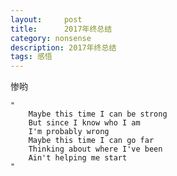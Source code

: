 ```yaml
---
layout:     post
title:      2017年终总结
category: nonsense
description: 2017年终总结
tags: 感悟
---
```


惨哟

<!-- 虽然已经2.14了，但这恐怕是我写年终总结最早的一次了，因为目前的时间是年前最后一天，我还坐在工位上。
去年这一年，我个人的感受来说，应该是人生的最底谷吧，不知道怎么形容，感觉什么都没做好，沮丧心情的概率也很高，就一个字，惨！

**工作**

工作呢，是我觉得无力感的一个很重要的因素。因为我看不到自己的进步，也不是完全没有，就是觉得不够。观察一下同龄人，感觉真的都很厉害了，然而我自己会啥呢？要说的话，去年确实是做了埋点，打包工具，离线缓存，代码迁移新框架。但其实呢，跟我的计划差很多了，今年啊真的打算改变一下现状。但其实我这人还是很悲观的，我感觉今年的计划还是完成不了，就像我每天打算早起看书，但依然还是睡到8点。好在我买了豆瓣的那个日历连带的日程本，每天写第二天计划，然后看完成多少，还是多少有点儿督促作用的。当然该完不成的还是完不成，只是内疚，罪恶感更加深重了。其实目前为止，2018年的前两个月想要做的事还算正常，做完了。不过，开头都是容易的事情，越往后越难，并且越容易失控，你以为去年是一开始就不行么，不是的，越往后越难坚持。说到这个，我觉得自己是完全的自虐狂，那种无用的努力像吸毒一般，那种有用的努力却迟迟不肯付出，你回头看其实没有达成什么任何拿的出手的东西，可是总觉得累的半死。

去年最重要的一点是，我开始基本不写业务代码了，这对我其实是有好处的，我可以写点儿想写的东西，坏处是写业务代码真的是省心省力不费脑子啊。。。而且我最，最，最，讨厌给人分配任务了。。好烦啊。。时间对不上的时候也不知道怎么去安排，我自己还没想明白的东西，也没法给人家去布置。搞得我都开始想看管理类的书籍了，以前真的完全没兴趣的。说到管理，我今年晋升为资深工程师，并且成为组长了，呃，感觉真的一种得负责任的感觉，烦啊，想简简单单的干活是不行的了。但你要是不干呢，也觉得别扭。有时候独裁的感觉也挺好，没错，我们组就是我独裁。关键问题在于，我并没有想走管理路线，当然，我现在的状况还称不上什么管理阶层吧，就是一线的主管，并且手下人数很少，小小团队。但是就算不想干，我也想在其中获得些什么，毕竟别扭着也不行啊，就算不想干也得干得好才有资格说这话不是。那我获得什么了呢？我他妈还真不知道。。但不得不说，自己爱写总结这个事情真的得到了很大发挥。。

今年一大进步是，或者说一答无用功是，刷文章不留存了。就是想看的文章周清，但其实能收获的非常少，反而耽误了非常多的时间，连看电影的时间都没有了。真实瞎忙典范。

岁数大了，又没有达到自己的目标，这时候就会想，如果我不在这个公司了，我还能找到工作么？当然我觉得我还是找得到工作的，只是，还能到达现在这个工资水平么？是的，我只在乎工资，我不在于什么发展路线，什么职级晋升，但是呢，其实这些都是分不开的。所以还是必须努力，让自己即使离开公司，也能保持一个好的水平，这就要求在工作中还是不能犯懒，努力去思考那些难的问题。有时候真的，思考不进去太难的问题，只发呆发愁，状态极差。说到公司，我在这家公司快3年了，2年半吧，我到底要待多久呢？这已经是我「职业生涯」待得最久的了。如果发展得很好，其实也还好，自己想做的事实现，公司想做的也实现了，那必然是极其理想的状态。但是怎么判断呢？我其实不太能判断，只是说现在还有很多很多，我想做的东西，也许这个公司能给我自由，一切都看我能不能有毅力克服自己的惰性，说白了，自由意味着没人能给我指导帮助。不要想我去寻求前同事或者其他帮助，其实很多时候就是希望有人能给我一个正确的做法，让我不需要思考只是执行，这不是问个简单问题能解决的。就是懒呗，我也知道，这些问题自己能去思考，当然是更好的，别人给我的反而觉得不是自己的，心里更加别扭了。也许今年我还能让自己继续保持这个状态，但以后比如30岁的时候呢？还是说先做好眼前的事情再说呢？

**副线学习计划**

开始考虑保险的问题了，开始考虑如果能有结余钱该怎么办的问题了（是的，其实一直都没有的）。感觉是逼到点儿上还开始考虑这个问题，真是懒到家了。

日语呢？哎呀，真的是，从年初就开始复习第三册，一年了才勉强复习完，我整个儿浪费了两年。我真的不想再拖了，这太邪乎了，不想放弃，真的不想。我今年一定一定要完成，大爷的！

总之，我15年的计划回头再看，还是没完成。唉，今年一定要完成一部分啊，一个大学都毕业的时间了，难道真5年计划了么。。后面我还有想做的事情呢，排着队呢啊。

**读书**

差不多也还是技术书，也能排上一月一本的速度吧。当然印象最深刻的还是《巴赫 艾舍尔 哥德尔》，它说明了各个领域的逻辑都相通的，你计算机，数论里有的，音乐绘画也是这个样子的。最后它想说人工智能，能类比到人工智能上去么？啊，我就不总结了，我觉得我看得很糙，因为太厚了1000多页还没法一目十行，不看快点儿根本完不成的。我的想看书单实在太长了，今年还是得打起精神，消灭一本是一本。其实，看书还是稍微能带来一些快感的，就比如上面这本书，在那些刚刚能看懂的部分，其实感受到了那种乐趣，尤其在全神贯注的时候。但是其实呢，技术书真的很无聊，文学书又觉得是耽误时间，刚才这种书呢太难又是痛苦，读书乐趣渐渐变成了可遇不可求了。其实还是读得少。所以看书还是看快点儿，走神儿什么的也是很严重了，尽量克服吧。

**电影**

今年电影看得非常少，没有时间，时间都干嘛了呢？大概是去做无用功了。

今年印象深刻的片，首先是部电视剧，设定也是符合我的绝大部分幻想了，去年年初的时候的清水禁欲系的电视剧固然很好，但是有时候还是得看一下这种。只可惜没有第二季了。然后是四重奏，喜欢～，都是喜欢的主演，满岛光～～监狱的公主大人也是，帅惨了。四重奏里面还是有很多经典台词的，比如「哭着吃饭的人是能够活下去的」，「有梦想有能力是一流的人才，有能力没有梦想是二流人才，没有能力没有梦想是三流人才，有梦想没有能力是四流人才」，「人生易如反掌」，原话记不清了，大概是这个意思。

因为很长时间没看电影了，所以那种看电影的幸福感更为明显了，今年双十一终于如愿以偿买了投影仪，放在卧室里，太爽了，回家第一件事就是先摆上，像一个私人的大电视，关上灯，可以立刻开始做梦。如果没有这种可以逃离现实的方式，可能真的过不下去吧。

**音乐**

Thexx演唱会！真不是我不想参加年会，喊口号什么的。冲突了嘛。其实还行，我觉得，就是有点儿远啊。全程站立有点儿累啊，前面两个女子可以说是非常嗨了。

前两天看了舞剧卡门，太棒了！弗拉明戈舞真的非常好看，强烈的节奏，沙哑的嗓音，非常性感。

然后是入了Perfume的大坑。。live型选手，把能看的演唱会都看了，厉害！三人同步率极高，歌也好听，主要是现场也太棒了吧！我觉得我在现场一定会感动的哭出来的，看完很想做舞台设计，感觉那种职业真是有立刻打动人的能力。很想去世巡，5月有歌友会，如果能抽到票的话，真的会去的！我怕再过些日子，她们就不跳了，不过，她们的梦想还没完全实现呢，加油啊！

**趣味**

首先是恶之军团，Soramaru大先生太厉害了，动画化了啊。人缘真是好，真是一个了不起的存在。总是能克服自己的缺点，努力，努力实现自己的梦想，太令人崇拜了。

黄婷婷，今年去了上海她的生日会，还是好喜欢她啊，整个SNH我都不关注了，文妍小朋友也退团了，而且有点儿失望，但是黄婷婷还是非常喜欢，会一直喜欢下去的感觉。买了「一本黄历」，真是金句王，哈哈。今年想给她捐钱，一定要登顶呀。

都是有梦想的人类啊

**身体&生活**

每年一次的急性肠胃炎，去年有点儿严重，去医院输了半天液，第一次觉得疼得哭出来，完全是生理上的，止不住的流泪。去年比前年瘦了一点，从历史最高峰到现在差不多是刚工作时候的样子。还是挺神奇的，饭照吃，也不出去锻炼，就伴随着偶尔的胃疼、爱上拉面、近期的饭后散步回家就一点点的降下来了，不像之前那么胖得难受了。当然还是胖就是了，但是不吃饭和锻炼我是真没办法坚持，之后还是随缘吧。

同事关系这次放到了这里，不写评价了，微博里一年之间陆陆续续记录得差不多了吧。去年的同事关系可以说是非常了不得了，过山车一样。我有时候都不知道正常同事关系应该是什么样子的了，有些跟我无关的办公室八卦如果是故事我会觉得稀疏平常，但是发生在身边还是下巴掉下来，因为根本想不到嘛。可同时又觉得自己适应能力强，因为好像马上就接受了，能平常一样面对，可并不是忘记了。不可思议，突然切实的感受到了自己的天真幼稚。

**计划**

关于工作的计划制定好了，看自己毅力了。其他计划也真的希望能实现了，争取把15年的计划完成。

**胡说八道**

到了现在这个年纪，记忆越发模糊了，今年的事情和去年的分不清，和前年的也分不清。好些事儿其实发生了好久了，可还是以为最近发生的。开始回忆过去，开始假装有人倾听自己的过去，然后梳理时间线。

我现在已经不想再去形容，时间过得如何快了，那种无法抵挡的无力感已经习以为常。并且开始不仅害怕死亡，更加害怕衰老了，是的，开始考虑衰老的问题了。其实一直都有一种感觉，就是那种认为随时有什么东西就要消失了，任何事情都随时会结束的感觉，是因为小时候亲人离世造成的么？有点儿这种影响，但是这么深重长远，我也是没有想到。就是那种不安感，感觉随时天塌，但是呢，又存在侥幸心理，不想为此做什么准备，拖着，拖着，让那种不安感一直存在，像自虐狂一样。其实真的做什么准备呢？有些东西是没有具体对象的，就是觉得整个生活都要完了的感觉，你准备个毛线呢？

去年获得了一个成就：成功在工位上毫无缘由地流下两行清泪。你要说因为什么吧，还像真没有，所以说这是一项「成就」。大概就是觉得真是惨到极点了吧。你要说我有忧郁症，也不是的，我吃得下睡得着，这很难称得上真有病。就是丧，无止境的丧，想要的都得不到，让我说我想要什么，还说不出口，不好意思说。自己对自己都觉得说不出口，那些通过努力都得不到的东西，那些根本不能伸手要的东西。有些东西我是耻于承认的，其实说开了也没什么大不了的，但是感觉像要了命一样，小心维护自己的自尊心。还是太宠自己了吧。

去年经受了一场倍受折磨的大山里培训，回来直接掉了了好几斤体重。当时在场要说感想收获，我说「逃避可耻但有用，希望不再逃避，多参与」，说这句话的时候其实并不太真心，因为本着对自己的了解，我依然还是会逃避，现在还是如此。但是呢，其实我仔细想想，可能失去太多可能的经历了，那些我觉得长大就会经历，就会体验的东西，其实都被我逃掉了，以至于我总觉得自己根本没有经历，不仅仅是浪费时间的问题，而是年轻的时候没有经历过，岁数越大就越难开始，失去了年轻犯错的资本。这真是令人尴尬啊。

写了半天，你以为这就是我全部的想法了么，也不是，即使我知道这些话就算是现在放到了网上也没人看，其实也不是真实的表达。说实话，我现在看我以前的微博，就那些仅自己可见的话，也都不是最最真实的想法。倒不是那些话是假话，而是往深还有一层相反的想法，写下来的是那些我觉得自己应该这样的想法，感觉自己一层一层的总也没办法表达完全，或者说根本不敢、不想让自己将一些想法写下来。即便写下来，像现在这样，好像还是觉得还有另外的想法在下面一层。最简单的，就是我会发现前几年的年终总结的语气和今年的会不一样，感觉前几年的慌张一些，但其实是今年更成熟了么？不是的，想的都差不多的，真的是写下来的时候就变得不一样了，该隐藏的隐藏，该装得装，连自己也不说实话。让自己觉得写下来的那些都是真的，其实对生活还残存希望。

小时候常常想长大了一切都会好的，虽然没有具体要是什么样子，但是肯定不是现在这个样子。不仅不是想象中的样子，开始感觉生活是停滞不前的，尤其看到别人的生活轰轰烈烈地前进的时候。可是岁数真的是很大到听天由命了么？好像并没有，还是有能力再去创造一个想要的生活的样子，但是那是什么样的呢？还是不知道。仅仅想摆脱现状而已。好像怎么都不会满意的。还是需要让自己不逃避，不能再是说说然后知道自己做不到并且就真的不去做。在有限的时间里，去体验更多，也许才能减少对死亡和衰老的恐惧。有时候会小心翼翼地试探，步伐还是太小了，一点点来吧。另外，也要去培养自己的「顿感」，都不是事儿，都没什么大不了的，这才是生活哲学吧。

想那么多，其实不过是过日子。我只一个愿望，希望17年是真的谷底，不要再继续了。 -->

    "
        Maybe this time I can be strong
        But since I know who I am
        I'm probably wrong
        Maybe this time I can go far
        Thinking about where I've been
        Ain't helping me start
    "



